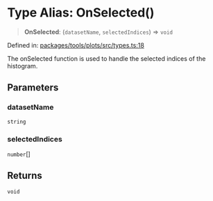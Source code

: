 # Type Alias: OnSelected()

> **OnSelected**: (`datasetName`, `selectedIndices`) => `void`

Defined in: [packages/tools/plots/src/types.ts:18](https://github.com/GeoDaCenter/openassistant/blob/bc4037be52d89829440fcc4aaa1010be73719d16/packages/tools/plots/src/types.ts#L18)

The onSelected function is used to handle the selected indices of the histogram.

## Parameters

### datasetName

`string`

### selectedIndices

`number`[]

## Returns

`void`

